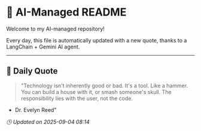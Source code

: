 # 🧠 AI-Managed README

Welcome to my AI-managed repository!

Every day, this file is automatically updated with a new quote, thanks to a LangChain + Gemini AI agent.

---

## 📅 Daily Quote

> "Technology isn't inherently good or bad.
It's a tool. Like a hammer.
You can build a house with it,
or smash someone's skull.
The responsibility lies with the user, not the code.

- Dr. Evelyn Reed"

*🕒 Updated on 2025-09-04 08:14*